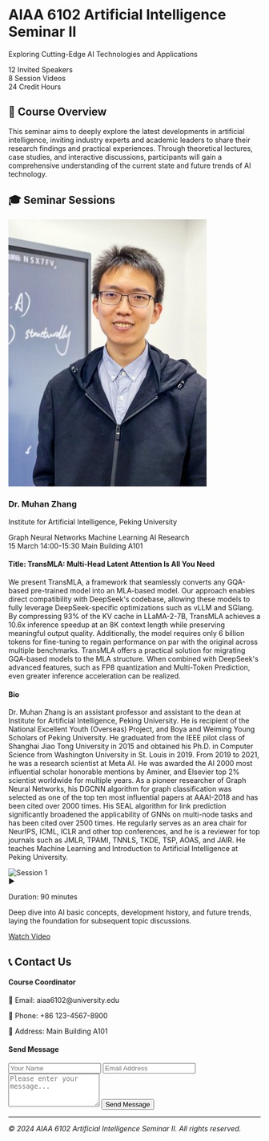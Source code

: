 <link rel="stylesheet" href="styles.css">

<div class="hero-section">
  <div class="hero-content">
    <h1 class="hero-title">AIAA 6102 Artificial Intelligence Seminar II</h1>
    <p class="hero-subtitle">Exploring Cutting-Edge AI Technologies and Applications</p>
    <div class="hero-stats">
      <div class="stat">
        <span class="stat-number">12</span>
        <span class="stat-label">Invited Speakers</span>
      </div>
      <div class="stat">
        <span class="stat-number">8</span>
        <span class="stat-label">Session Videos</span>
      </div>
      <div class="stat">
        <span class="stat-number">24</span>
        <span class="stat-label">Credit Hours</span>
      </div>
    </div>
  </div>
</div>

## 🎯 Course Overview

This seminar aims to deeply explore the latest developments in artificial intelligence, inviting industry experts and academic leaders to share their research findings and practical experiences. Through theoretical lectures, case studies, and interactive discussions, participants will gain a comprehensive understanding of the current state and future trends of AI technology.

## 🎓 Seminar Sessions

<div class="sessions-section">
  <div class="session-card">
    <div class="session-header">
      <div class="speaker-avatar">
        <img src="images/muhan-zhang.png" alt="Dr. Muhan Zhang">
      </div>
      <div class="speaker-basic-info">
        <h3>Dr. Muhan Zhang</h3>
        <p class="speaker-title">Institute for Artificial Intelligence, Peking University</p>
        <div class="speaker-tags">
          <span class="tag">Graph Neural Networks</span>
          <span class="tag">Machine Learning</span>
          <span class="tag">AI Research</span>
        </div>
      </div>
      <div class="session-date">
        <span class="date-day">15</span>
        <span class="date-month">March</span>
        <span class="date-time">14:00-15:30</span>
        <span class="date-location">Main Building A101</span>
      </div>
    </div>
    <div class="session-content">
      <div class="session-section">
        <h4>Title: TransMLA: Multi-Head Latent Attention Is All You Need</h4>
        <p class="session-abstract">We present TransMLA, a framework that seamlessly converts any GQA-based pre-trained model into an MLA-based model. Our approach enables direct compatibility with DeepSeek's codebase, allowing these models to fully leverage DeepSeek-specific optimizations such as vLLM and SGlang. By compressing 93% of the KV cache in LLaMA-2-7B, TransMLA achieves a 10.6x inference speedup at an 8K context length while preserving meaningful output quality. Additionally, the model requires only 6 billion tokens for fine-tuning to regain performance on par with the original across multiple benchmarks. TransMLA offers a practical solution for migrating GQA-based models to the MLA structure. When combined with DeepSeek's advanced features, such as FP8 quantization and Multi-Token Prediction, even greater inference acceleration can be realized.</p>
      </div>
      <div class="session-section">
        <h4>Bio</h4>
        <p class="speaker-bio">Dr. Muhan Zhang is an assistant professor and assistant to the dean at Institute for Artificial Intelligence, Peking University. He is recipient of the National Excellent Youth (Overseas) Project, and Boya and Weiming Young Scholars of Peking University. He graduated from the IEEE pilot class of Shanghai Jiao Tong University in 2015 and obtained his Ph.D. in Computer Science from Washington University in St. Louis in 2019. From 2019 to 2021, he was a research scientist at Meta AI. He was awarded the AI 2000 most influential scholar honorable mentions by Aminer, and Elsevier top 2% scientist worldwide for multiple years. As a pioneer researcher of Graph Neural Networks, his DGCNN algorithm for graph classification was selected as one of the top ten most influential papers at AAAI-2018 and has been cited over 2000 times. His SEAL algorithm for link prediction significantly broadened the applicability of GNNs on multi-node tasks and has been cited over 2500 times. He regularly serves as an area chair for NeurIPS, ICML, ICLR and other top conferences, and he is a reviewer for top journals such as JMLR, TPAMI, TNNLS, TKDE, TSP, AOAS, and JAIR. He teaches Machine Learning and Introduction to Artificial Intelligence at Peking University.</p>
      </div>
      <div class="session-video">
        <div class="video-thumbnail">
          <img src="https://via.placeholder.com/400x225/1F2937/FFFFFF?text=Session+1" alt="Session 1">
          <div class="video-overlay">
            <span class="play-button">▶</span>
          </div>
        </div>
        <div class="video-info">
          <p class="video-duration">Duration: 90 minutes</p>
          <p class="video-description">Deep dive into AI basic concepts, development history, and future trends, laying the foundation for subsequent topic discussions.</p>
          <a href="#" class="watch-button">Watch Video</a>
        </div>
      </div>
    </div>
  </div>
</div>

## 📞 Contact Us

<div class="contact-section">
  <div class="contact-info">
    <h4>Course Coordinator</h4>
    <p>📧 Email: aiaa6102@university.edu</p>
    <p>📱 Phone: +86 123-4567-8900</p>
    <p>📍 Address: Main Building A101</p>
  </div>
  
  <div class="contact-form">
    <h4>Send Message</h4>
    <form>
      <input type="text" placeholder="Your Name" required>
      <input type="email" placeholder="Email Address" required>
      <textarea placeholder="Please enter your message..." rows="4"></textarea>
      <button type="submit">Send Message</button>
    </form>
  </div>
</div>

---

*© 2024 AIAA 6102 Artificial Intelligence Seminar II. All rights reserved.*

